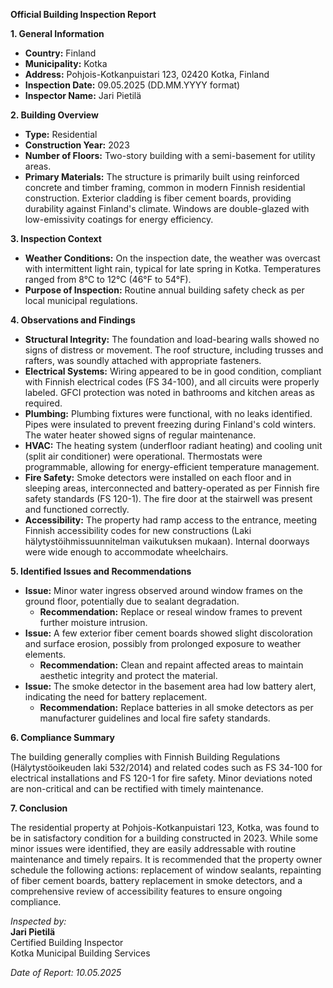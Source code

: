 **Official Building Inspection Report**

**1. General Information**

- **Country:** Finland
- **Municipality:** Kotka
- **Address:** Pohjois-Kotkanpuistari 123, 02420 Kotka, Finland
- **Inspection Date:** 09.05.2025 (DD.MM.YYYY format)
- **Inspector Name:** Jari Pietilä

**2. Building Overview**

- **Type:** Residential
- **Construction Year:** 2023
- **Number of Floors:** Two-story building with a semi-basement for utility areas.
- **Primary Materials:** The structure is primarily built using reinforced concrete and timber framing, common in modern Finnish residential construction. Exterior cladding is fiber cement boards, providing durability against Finland's climate. Windows are double-glazed with low-emissivity coatings for energy efficiency.

**3. Inspection Context**

- **Weather Conditions:** On the inspection date, the weather was overcast with intermittent light rain, typical for late spring in Kotka. Temperatures ranged from 8°C to 12°C (46°F to 54°F).
- **Purpose of Inspection:** Routine annual building safety check as per local municipal regulations.

**4. Observations and Findings**

- **Structural Integrity:** The foundation and load-bearing walls showed no signs of distress or movement. The roof structure, including trusses and rafters, was soundly attached with appropriate fasteners.
- **Electrical Systems:** Wiring appeared to be in good condition, compliant with Finnish electrical codes (FS 34-100), and all circuits were properly labeled. GFCI protection was noted in bathrooms and kitchen areas as required.
- **Plumbing:** Plumbing fixtures were functional, with no leaks identified. Pipes were insulated to prevent freezing during Finland's cold winters. The water heater showed signs of regular maintenance.
- **HVAC:** The heating system (underfloor radiant heating) and cooling unit (split air conditioner) were operational. Thermostats were programmable, allowing for energy-efficient temperature management.
- **Fire Safety:** Smoke detectors were installed on each floor and in sleeping areas, interconnected and battery-operated as per Finnish fire safety standards (FS 120-1). The fire door at the stairwell was present and functioned correctly.
- **Accessibility:** The property had ramp access to the entrance, meeting Finnish accessibility codes for new constructions (Laki hälytystöihmissuunnitelman vaikutuksen mukaan). Internal doorways were wide enough to accommodate wheelchairs.

**5. Identified Issues and Recommendations**

- **Issue:** Minor water ingress observed around window frames on the ground floor, potentially due to sealant degradation.
  - **Recommendation:** Replace or reseal window frames to prevent further moisture intrusion.
- **Issue:** A few exterior fiber cement boards showed slight discoloration and surface erosion, possibly from prolonged exposure to weather elements.
  - **Recommendation:** Clean and repaint affected areas to maintain aesthetic integrity and protect the material.
- **Issue:** The smoke detector in the basement area had low battery alert, indicating the need for battery replacement.
  - **Recommendation:** Replace batteries in all smoke detectors as per manufacturer guidelines and local fire safety standards.

**6. Compliance Summary**

The building generally complies with Finnish Building Regulations (Hälytystöoikeuden laki 532/2014) and related codes such as FS 34-100 for electrical installations and FS 120-1 for fire safety. Minor deviations noted are non-critical and can be rectified with timely maintenance.

**7. Conclusion**

The residential property at Pohjois-Kotkanpuistari 123, Kotka, was found to be in satisfactory condition for a building constructed in 2023. While some minor issues were identified, they are easily addressable with routine maintenance and timely repairs. It is recommended that the property owner schedule the following actions: replacement of window sealants, repainting of fiber cement boards, battery replacement in smoke detectors, and a comprehensive review of accessibility features to ensure ongoing compliance.

_Inspected by:_  
**Jari Pietilä**  
Certified Building Inspector  
Kotka Municipal Building Services  

*Date of Report: 10.05.2025*